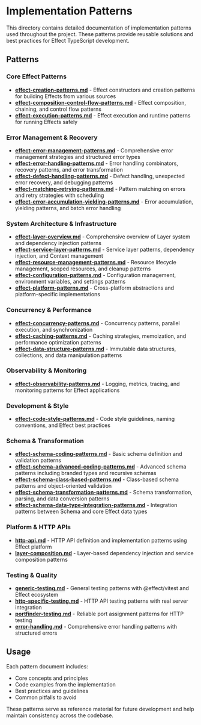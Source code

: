 # Implementation Patterns

This directory contains detailed documentation of implementation patterns used throughout the project. These patterns provide reusable solutions and best practices for Effect TypeScript development.

## Patterns

### Core Effect Patterns

- **[effect-creation-patterns.md](./effect-creation-patterns.md)** - Effect constructors and creation patterns for building Effects from various sources
- **[effect-composition-control-flow-patterns.md](./effect-composition-control-flow-patterns.md)** - Effect composition, chaining, and control flow patterns
- **[effect-execution-patterns.md](./effect-execution-patterns.md)** - Effect execution and runtime patterns for running Effects safely

### Error Management & Recovery

- **[effect-error-management-patterns.md](./effect-error-management-patterns.md)** - Comprehensive error management strategies and structured error types
- **[effect-error-handling-patterns.md](./effect-error-handling-patterns.md)** - Error handling combinators, recovery patterns, and error transformation
- **[effect-defect-handling-patterns.md](./effect-defect-handling-patterns.md)** - Defect handling, unexpected error recovery, and debugging patterns
- **[effect-matching-retrying-patterns.md](./effect-matching-retrying-patterns.md)** - Pattern matching on errors and retry strategies with scheduling
- **[effect-error-accumulation-yielding-patterns.md](./effect-error-accumulation-yielding-patterns.md)** - Error accumulation, yielding patterns, and batch error handling

### System Architecture & Infrastructure

- **[effect-layer-overview.md](./effect-layer-overview.md)** - Comprehensive overview of Layer system and dependency injection patterns
- **[effect-service-layer-patterns.md](./effect-service-layer-patterns.md)** - Service layer patterns, dependency injection, and Context management
- **[effect-resource-management-patterns.md](./effect-resource-management-patterns.md)** - Resource lifecycle management, scoped resources, and cleanup patterns
- **[effect-configuration-patterns.md](./effect-configuration-patterns.md)** - Configuration management, environment variables, and settings patterns
- **[effect-platform-patterns.md](./effect-platform-patterns.md)** - Cross-platform abstractions and platform-specific implementations

### Concurrency & Performance

- **[effect-concurrency-patterns.md](./effect-concurrency-patterns.md)** - Concurrency patterns, parallel execution, and synchronization
- **[effect-caching-patterns.md](./effect-caching-patterns.md)** - Caching strategies, memoization, and performance optimization patterns
- **[effect-data-structure-patterns.md](./effect-data-structure-patterns.md)** - Immutable data structures, collections, and data manipulation patterns

### Observability & Monitoring

- **[effect-observability-patterns.md](./effect-observability-patterns.md)** - Logging, metrics, tracing, and monitoring patterns for Effect applications

### Development & Style

- **[effect-code-style-patterns.md](./effect-code-style-patterns.md)** - Code style guidelines, naming conventions, and Effect best practices

### Schema & Transformation

- **[effect-schema-coding-patterns.md](./effect-schema-coding-patterns.md)** - Basic schema definition and validation patterns
- **[effect-schema-advanced-coding-patterns.md](./effect-schema-advanced-coding-patterns.md)** - Advanced schema patterns including branded types and recursive schemas
- **[effect-schema-class-based-patterns.md](./effect-schema-class-based-patterns.md)** - Class-based schema patterns and object-oriented validation
- **[effect-schema-transformation-patterns.md](./effect-schema-transformation-patterns.md)** - Schema transformation, parsing, and data conversion patterns
- **[effect-schema-data-type-integration-patterns.md](./effect-schema-data-type-integration-patterns.md)** - Integration patterns between Schema and core Effect data types

### Platform & HTTP APIs

- **[http-api.md](./http-api.md)** - HTTP API definition and implementation patterns using Effect platform
- **[layer-composition.md](./layer-composition.md)** - Layer-based dependency injection and service composition patterns

### Testing & Quality

- **[generic-testing.md](./generic-testing.md)** - General testing patterns with @effect/vitest and Effect ecosystem
- **[http-specific-testing.md](./http-specific-testing.md)** - HTTP API testing patterns with real server integration
- **[portfinder-testing.md](./portfinder-testing.md)** - Reliable port assignment patterns for HTTP testing
- **[error-handling.md](./error-handling.md)** - Comprehensive error handling patterns with structured errors

## Usage

Each pattern document includes:

- Core concepts and principles
- Code examples from the implementation
- Best practices and guidelines
- Common pitfalls to avoid

These patterns serve as reference material for future development and help maintain consistency across the codebase.
